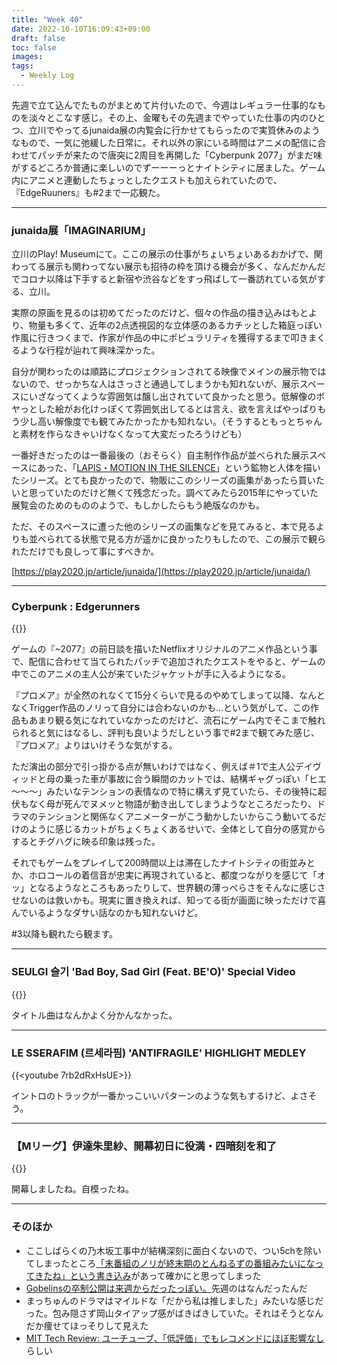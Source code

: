 ```yaml
---
title: "Week 40"
date: 2022-10-10T16:09:43+09:00
draft: false
toc: false
images:
tags:
  - Weekly Log
---
```


先週で立て込んでたものがまとめて片付いたので、今週はレギュラー仕事的なものを淡々とこなす感じ。その上、金曜もその先週までやっていた仕事の内のひとつ、立川でやってるjunaida展の内覧会に行かせてもらったので実質休みのようなもので、一気に弛緩した日常に。それ以外の家にいる時間はアニメの配信に合わせてパッチが来たので唐突に2周目を再開した「Cyberpunk 2077」がまだ味がするどころか普通に楽しいのでずーーーっとナイトシティに居ました。ゲーム内にアニメと連動したちょっとしたクエストも加えられていたので、『EdgeRuuners』も#2まで一応観た。

<!--more-->

---

### junaida展「IMAGINARIUM」

立川のPlay! Museumにて。ここの展示の仕事がちょいちょいあるおかげで、関わってる展示も関わってない展示も招待の枠を頂ける機会が多く、なんだかんだでコロナ以降は下手すると新宿や渋谷などをすっ飛ばして一番訪れている気がする、立川。

実際の原画を見るのは初めてだったのだけど、個々の作品の描き込みはもとより、物量も多くて、近年の2点透視図的な立体感のあるカチッとした箱庭っぽい作風に行きつくまで、作家が作品の中にポピュラリティを獲得するまで叩きまくるような行程が辿れて興味深かった。

自分が関わったのは順路にプロジェクションされてる映像でメインの展示物ではないので、せっかちな人はさっさと通過してしまうかも知れないが、展示スペースにいざなってくような雰囲気は醸し出されていて良かったと思う。低解像のボヤっとした絵がお化けっぽくて雰囲気出してるとは言え、欲を言えばやっぱりもう少し高い解像度でも観てみたかったかも知れない。（そうするともっとちゃんと素材を作らなきゃいけなくなって大変だったろうけども）

一番好きだったのは一番最後の（おそらく）自主制作作品が並べられた展示スペースにあった、「[LAPIS・MOTION IN THE SILENCE](https://www.junaida.com/archives/books/lapis%E3%83%BBmotion-in-the-silence)」という鉱物と人体を描いたシリーズ。とても良かったので、物販にこのシリーズの画集があったら買いたいと思っていたのだけど無くて残念だった。調べてみたら2015年にやっていた展覧会のためのもののようで、もしかしたらもう絶版なのかも。

ただ、そのスペースに遭った他のシリーズの画集などを見てみると、本で見るよりも並べられてる状態で見る方が遥かに良かったりもしたので、この展示で観られただけでも良しって事にすべきか。

[https://play2020.jp/article/junaida/](https://play2020.jp/article/junaida/)

---

### Cyberpunk : Edgerunners

{{<youtube JtqIas3bYhg>}}

ゲームの『~2077』の前日談を描いたNetflixオリジナルのアニメ作品という事で、配信に合わせて当てられたパッチで追加されたクエストをやると、ゲームの中でこのアニメの主人公が来ていたジャケットが手に入るようになる。

『プロメア』が全然のれなくて15分くらいで見るのやめてしまって以降、なんとなくTrigger作品のノリって自分には合わないのかも…という気がして、この作品もあまり観る気になれていなかったのだけど、流石にゲーム内でそこまで触れられると気にはなるし、評判も良いようだしという事で#2まで観てみた感じ、『プロメア』よりはいけそうな気がする。

ただ演出の部分で引っ掛かる点が無いわけではなく、例えば＃1で主人公デイヴィッドと母の乗った車が事故に合う瞬間のカットでは、結構ギャグっぽい「ヒエ～～～」みたいなテンションの表情なので特に構えず見ていたら、その後特に起伏もなく母が死んでヌメッと物語が動き出してしまうようなところだったり、ドラマのテンションと関係なくアニメーターがこう動かしたいからこう動いてるだけのように感じるカットがちょくちょくあるせいで、全体として自分の感覚からするとチグハグに映る印象は残った。 

それでもゲームをプレイして200時間以上は滞在したナイトシティの街並みとか、ホロコールの着信音が忠実に再現されていると、都度つながりを感じて「オッ」となるようなところもあったりして、世界観の薄っぺらさをそんなに感じさせないのは救いかも。現実に置き換えれば、知ってる街が画面に映っただけで喜んでいるようなダサい話なのかも知れないけど。

#3以降も観れたら観ます。

---

### SEULGI 슬기 'Bad Boy, Sad Girl (Feat. BE'O)' Special Video

{{<youtube JonuF1zDNik>}}

タイトル曲はなんかよく分かんなかった。

---

### LE SSERAFIM (르세라핌) 'ANTIFRAGILE' HIGHLIGHT MEDLEY

{{<youtube 7rb2dRxHsUE>}}

イントロのトラックが一番かっこいいパターンのような気もするけど、よさそう。

---

### 【Mリーグ】伊達朱里紗、開幕初日に役満・四暗刻を和了

{{<youtube PDl0C8JMHHg>}}

開幕しましたね。自模ったね。

---

### そのほか

- ここしばらくの乃木坂工事中が結構深刻に面白くないので、つい5chを除いてしまったところ[「末番組のノリが終末期のとんねるずの番組みたいになってきたね」という書き込み](https://mevius.5ch.net/test/read.cgi/nogizaka/1665327973/57)があって確かにと思ってしまった
- [Gobelinsの卒制公開は来週からだったっぽい。](https://youtu.be/MQcQSW0SweQ)先週のはなんだったんだ
- まっちゅんのドラマはマイルドな「だから私は推しました」みたいな感じだった。包み隠さず岡山タイアップ感がばきばきしていた。それはそうとなんだか痩せてほっそりして見えた
- [MIT Tech Review: ユーチューブ、「低評価」でもレコメンドにほぼ影響なし](https://www.technologyreview.jp/s/286452/hated-that-video-youtubes-algorithm-might-push-you-another-just-like-it/) らしい